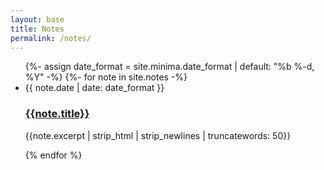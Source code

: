 ```yaml
---
layout: base
title: Notes
permalink: /notes/
---
```


<ul class="post-list">
{%- assign date_format = site.minima.date_format | default: "%b %-d, %Y" -%}
{%- for note in site.notes -%}
<li>
<span class="post-meta">{{ note.date | date: date_format }}</span>
<h3><a class="post-link" href=“{{note.url}}”>{{note.title}}</a></h3>
<p>{{note.excerpt | strip_html | strip_newlines | truncatewords: 50}}</p>
</li>
{% endfor %}
</ul>